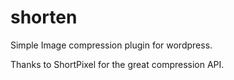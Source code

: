 # shorten
Simple Image compression plugin for wordpress.

Thanks to ShortPixel for the great compression API.
